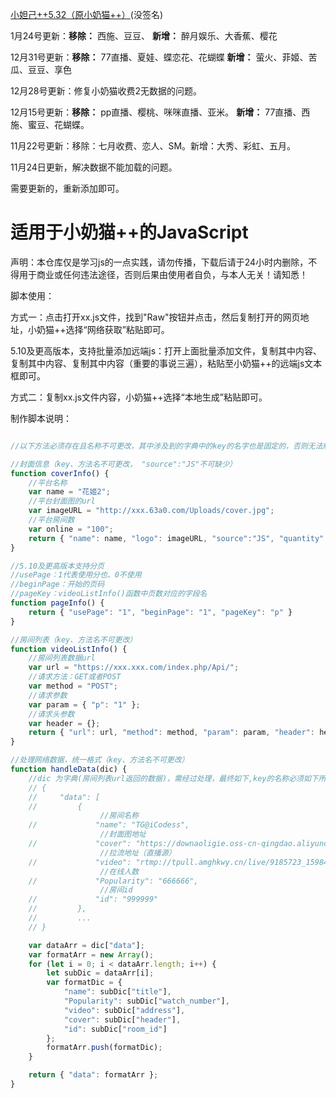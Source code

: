 [小妲己++5.32（原小奶猫++）](https://ishared.lanzoui.com/iurBIjduv7a)(没签名) 

1月24号更新：**移除：** 西施、豆豆、
            **新增：** 醉月娱乐、大香蕉、樱花

12月31号更新：**移除：** 77直播、夏娃、蝶恋花、花蝴蝶
            **新增：** 萤火、菲姬、苦瓜、豆豆、享色

12月28号更新：修复小奶猫收费2无数据的问题。

12月15号更新：**移除：** pp直播、樱桃、咪咪直播、亚米。
            **新增：** 77直播、西施、蜜豆、花蝴蝶。

11月22号更新：移除：七月收费、恋人、SM。新增：大秀、彩虹、五月。

11月24日更新，解决数据不能加载的问题。

需要更新的，重新添加即可。

# 适用于小奶猫++的JavaScript
声明：本仓库仅是学习js的一点实践，请勿传播，下载后请于24小时内删除，不得用于商业或任何违法途径，否则后果由使用者自负，与本人无关！请知悉！

脚本使用：

方式一：点击打开xx.js文件，找到"Raw"按钮并点击，然后复制打开的网页地址，小奶猫++选择“网络获取”粘贴即可。

5.10及更高版本，支持批量添加远端js：打开上面批量添加文件，复制其中内容、复制其中内容、复制其中内容（重要的事说三遍），粘贴至小奶猫++的远端js文本框即可。

方式二：复制xx.js文件内容，小奶猫++选择“本地生成”粘贴即可。

制作脚本说明：

```javascript

//以下方法必须存在且名称不可更改，其中涉及到的字典中的key的名字也是固定的，否则无法解析

//封面信息（key、方法名不可更改， "source":"JS"不可缺少）
function coverInfo() {
    //平台名称
    var name = "花姬2";
    //平台封面图的url
    var imageURL = "http://xxx.63a0.com/Uploads/cover.jpg";
    //平台房间数
    var online = "100";
    return { "name": name, "logo": imageURL, "source":"JS", "quantity":online };
}

//5.10及更高版本支持分页
//usePage：1代表使用分也、0不使用
//beginPage：开始的页码
//pageKey：videoListInfo()函数中页数对应的字段名
function pageInfo() {
    return { "usePage": "1", "beginPage": "1", "pageKey": "p" }
}

//房间列表（key、方法名不可更改）
function videoListInfo() {
    //房间列表数据url
    var url = "https://xxx.xxx.com/index.php/Api/";
    //请求方法：GET或者POST
    var method = "POST";
    //请求参数
    var param = { "p": "1" };
    //请求头参数
    var header = {};
    return { "url": url, "method": method, "param": param, "header": header };
}

//处理网络数据，统一格式（key、方法名不可更改）
function handleData(dic) {
    //dic 为字典(房间列表url返回的数据)，需经过处理，最终如下,key的名称必须如下所示
    // {
    //     "data": [
    //         {
                    //房间名称
    //             "name": "TG@iCodess",
                    //封面图地址
    //             "cover": "https://downaoligie.oss-cn-qingdao.aliyuncs.com/65.jpg",
                    //拉流地址（直播源）
    //             "video": "rtmp://tpull.amghkwy.cn/live/9185723_1598444341?txSecret=cf2a19ff267b69c798f7f8bb0e95d574&txTime=5F45AA75",
                    //在线人数
    //             "Popularity": "666666",
                    //房间id
    //             "id": "999999"
    //         },
    //         ...
    // }

    var dataArr = dic["data"];
    var formatArr = new Array();
    for (let i = 0; i < dataArr.length; i++) {
        let subDic = dataArr[i];
        var formatDic = {
            "name": subDic["title"],
            "Popularity": subDic["watch_number"],
            "video": subDic["address"],
            "cover": subDic["header"],
            "id": subDic["room_id"]
        };
        formatArr.push(formatDic);
    }

    return { "data": formatArr };
}
```
